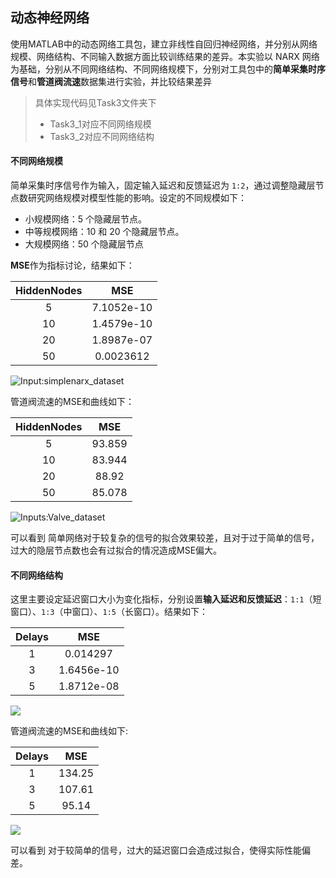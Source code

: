 ## 动态神经网络

使用MATLAB中的动态网络工具包，建立非线性自回归神经网络，并分别从网络规模、网络结构、不同输入数据方面比较训练结果的差异。本实验以 NARX 网络为基础，分别从不同网络结构、不同网络规模下，分别对工具包中的**简单采集时序信号**和**管道阀流速**数据集进行实验，并比较结果差异

> 具体实现代码见Task3文件夹下
>
> * Task3_1对应不同网络规模
> * Task3_2对应不同网络结构

#### 不同网络规模

简单采集时序信号作为输入，固定输入延迟和反馈延迟为 `1:2`，通过调整隐藏层节点数研究网络规模对模型性能的影响。设定的不同规模如下： 
* 小规模网络：5 个隐藏层节点。
* 中等规模网络：10 和 20 个隐藏层节点。
* 大规模网络：50 个隐藏层节点

**MSE**作为指标讨论，结果如下：

| HiddenNodes |    MSE     |
| :---------: | :--------: |
|      5      | 7.1052e-10 |
|     10      | 1.4579e-10 |
|     20      | 1.8987e-07 |
|     50      | 0.0023612  |

![Input:simplenarx_dataset](D:\Desktop\Artificial_NN_Hw\Homework4\Task3\image\output1.png)

管道阀流速的MSE和曲线如下：

| HiddenNodes |    MSE     |
| :---------: | :--------: |
|      5      | 93.859 |
|     10      | 83.944 |
|     20      | 88.92 |
|     50      | 85.078  |

![Inputs:Valve_dataset](D:\Desktop\Artificial_NN_Hw\Homework4\Task3\image\output2.png)

可以看到 简单网络对于较复杂的信号的拟合效果较差，且对于过于简单的信号，过大的隐层节点数也会有过拟合的情况造成MSE偏大。

#### 不同网络结构

这里主要设定延迟窗口大小为变化指标，分别设置**输入延迟和反馈延迟**：`1:1`（短窗口）、`1:3`（中窗口）、`1:5`（长窗口）。结果如下：

|Delays |    MSE     |
| :---------: | :--------: |
|      1      | 0.014297 |
|     3      | 1.6456e-10 |
|     5      | 1.8712e-08 |

![](D:\Desktop\Artificial_NN_Hw\Homework4\Task3\image\output3.png)

管道阀流速的MSE和曲线如下:

|Delays |    MSE     |
| :---------: | :--------: |
|      1      | 134.25 |
|     3      | 107.61 |
|     5      | 95.14 |

![](D:\Desktop\Artificial_NN_Hw\Homework4\Task3\image\output4.png)

可以看到 对于较简单的信号，过大的延迟窗口会造成过拟合，使得实际性能偏差。

